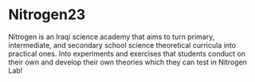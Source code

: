 # Nitrogen23
Nitrogen is an Iraqi science academy that aims to turn primary, intermediate, and secondary school science theoretical curricula into practical ones.  Into experiments and exercises that students conduct on their own and develop their own theories which they can test in Nitrogen Lab!
